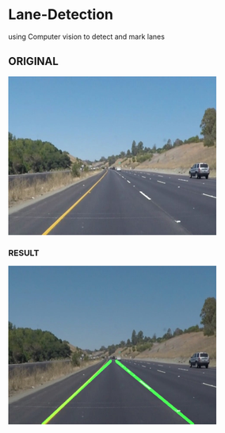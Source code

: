 # Lane-Detection
using Computer vision to detect and mark lanes 
## ORIGINAL
<img src="https://github.com/alphawing07/Lane-Detection/blob/master/test/solidYellowCurve.jpg" height="320" width="420">

### RESULT
<img src="https://github.com/alphawing07/Lane-Detection/blob/master/output/solidYellowCurve.jpg" height="320" width="420">

